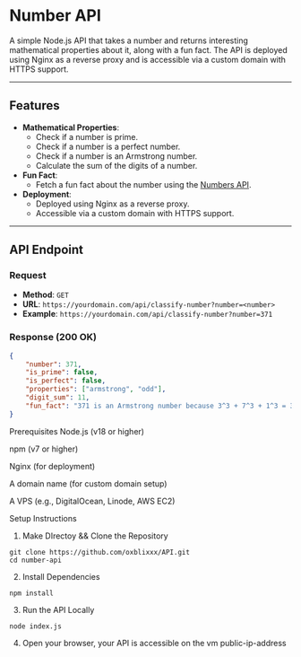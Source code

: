 # Number API

A simple Node.js API that takes a number and returns interesting mathematical properties about it, along with a fun fact. The API is deployed using Nginx as a reverse proxy and is accessible via a custom domain with HTTPS support.

---

## Features

- **Mathematical Properties**:
  - Check if a number is prime.
  - Check if a number is a perfect number.
  - Check if a number is an Armstrong number.
  - Calculate the sum of the digits of a number.
- **Fun Fact**:
  - Fetch a fun fact about the number using the [Numbers API](http://numbersapi.com/).
- **Deployment**:
  - Deployed using Nginx as a reverse proxy.
  - Accessible via a custom domain with HTTPS support.

---

## API Endpoint

### Request

- **Method**: `GET`
- **URL**: `https://yourdomain.com/api/classify-number?number=<number>`
- **Example**: `https://yourdomain.com/api/classify-number?number=371`

### Response (200 OK)

```json
{
    "number": 371,
    "is_prime": false,
    "is_perfect": false,
    "properties": ["armstrong", "odd"],
    "digit_sum": 11,
    "fun_fact": "371 is an Armstrong number because 3^3 + 7^3 + 1^3 = 371"
}
```

Prerequisites
Node.js (v18 or higher)

npm (v7 or higher)

Nginx (for deployment)

A domain name (for custom domain setup)

A VPS (e.g., DigitalOcean, Linode, AWS EC2)

Setup Instructions
1. Make DIrectoy && Clone the Repository
```
git clone https://github.com/oxblixxx/API.git
cd number-api
```
2. Install Dependencies
```
npm install
```
3. Run the API Locally
```
node index.js
```
4. Open your browser, your API is accessible on the vm public-ip-address
